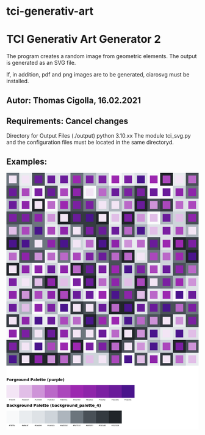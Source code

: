 # tci-generativ-art
# TCI Generativ Art Generator 2
The program creates a random image from geometric elements. 
The output is generated as an SVG file.

If, in addition, pdf and png images are to be generated, ciarosvg must be installed.

Autor: Thomas Cigolla, 16.02.2021
---------------------------------------------------------------
## Requirements: Cancel changes
Directory for Output Files (./output)
python 3.10.xx
The module tci_svg.py and the configuration files must be located in the same directoryd.

## Examples:
![This is an image](https://github.com/tcicit/tci-generativ-art/blob/main/output/11b2e32a-b8c8-11ec-ba27-678bbb49af31.png)
